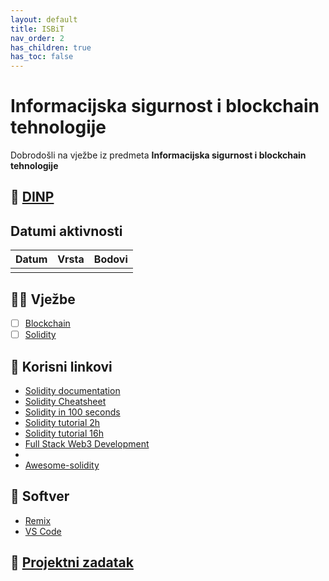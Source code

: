 ```yaml
---
layout: default
title: ISBiT
nav_order: 2
has_children: true
has_toc: false
---
```


# Informacijska sigurnost i blockchain tehnologije

Dobrodošli na vježbe iz predmeta **Informacijska sigurnost i blockchain tehnologije**

## 📅 [DINP](https://www.inf.uniri.hr/images/nastava/izvedbeni/2022_2023/DS/1_godina/DINP_ISBT_2022_2023.pdf)

## Datumi aktivnosti

| Datum | Vrsta | Bodovi |
| ----- | ----- | -------|
|       |       |        |


## 👨‍💻 Vježbe

- [ ] [Blockchain](../vjezbe-sadrzaj/blockchain-uvod)
- [ ] [Solidity](../vjezbe-sadrzaj/solidity)

## 🔗 Korisni linkovi

- [Solidity documentation](https://docs.soliditylang.org/en/latest/)
- [Solidity Cheatsheet](https://docs.soliditylang.org/en/latest/cheatsheet.html)
- [Solidity in 100 seconds](https://www.youtube.com/watch?v=kdvVwGrV7ec)
- [Solidity tutorial 2h](https://www.youtube.com/watch?v=ipwxYa-F1uY&t=262s)
- [Solidity tutorial 16h](https://www.youtube.com/watch?v=M576WGiDBdQ&t=7843s)
- [Full Stack Web3 Development](https://www.youtube.com/watch?v=gyMwXuJrbJQ)
- [](https://ethereum.org/en/developers/tutorials/)
- [Awesome-solidity]( https://github.com/bkrem/awesome-solidity)

## 🧰 Softver

- [Remix](https://remix-project.org/)
- [VS Code](https://code.visualstudio.com/)

## 🚀 [Projektni zadatak](../isbit-projektni)
